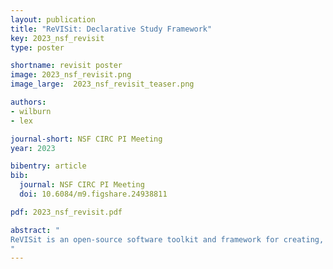 ```yaml
---
layout: publication
title: "ReVISit: Declarative Study Framework"
key: 2023_nsf_revisit
type: poster

shortname: revisit poster
image: 2023_nsf_revisit.png
image_large:  2023_nsf_revisit_teaser.png

authors:
- wilburn
- lex

journal-short: NSF CIRC PI Meeting
year: 2023

bibentry: article
bib:
  journal: NSF CIRC PI Meeting
  doi: 10.6084/m9.figshare.24938811

pdf: 2023_nsf_revisit.pdf

abstract: "
ReVISit is an open-source software toolkit and framework for creating, deploying, and monitoring empirical visualization studies.
"
---
```

